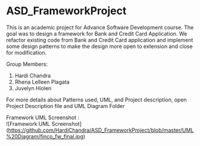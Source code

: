ASD_FrameworkProject
====================
This is an academic project for Advance Software Development course.
The goal was to design a framework for Bank and Credit Card Application.
We refactor existing code from Bank and Credit Card application and implement some design patterns 
to make the design more open to extension and close for modification.

Group Members:<br/>
1. Hardi Chandra <br/>
2. Rhena Lelleen Plagata<br/>
3. Juvelyn Hiolen<br/>

For more details about Patterns used, UML, and Project description, open Project Description file and UML Diagram Folder

Framework UML Screenshot :<br/>
![Framework UML Screenshot] (https://github.com/HardiChandra/ASD_FrameworkProject/blob/master/UML%20Diagram/finco_fw_final.jpg)

